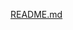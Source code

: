 [README.md](https://github.com/Calvin-A-Cyber/University-of-Denver-Course-Work/files/7229045/README.md)
